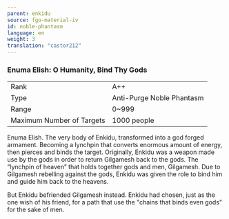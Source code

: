 ```yaml
---
parent: enkidu
source: fgo-material-iv
id: noble-phantasm
language: en
weight: 3
translation: "castor212"
---
```


### Enuma Elish: O Humanity, Bind Thy Gods

<table>
  <tr><td>Rank</td><td>A++</td></tr>
  <tr><td>Type</td><td>Anti-Purge Noble Phantasm</td></tr>
  <tr><td>Range</td><td>0~999</td></tr>
  <tr><td>Maximum Number of Targets</td><td>1000 people</td></tr>
</table>

Enuma Elish.
The very body of Enkidu, transformed into a god forged armament.
Becoming a lynchpin that converts enormous amount of energy, then pierces and binds the target.
Originally, Enkidu was a weapon made use by the gods in order to return Gilgamesh back to the gods.
The “lynchpin of heaven” that holds together gods and men, Gilgamesh.
Due to Gilgamesh rebelling against the gods, Enkidu was given the role to bind him and guide him back to the heavens.

But Enkidu befriended Gilgamesh instead. Enkidu had chosen, just as the one wish of his friend, for a path that use the "chains that binds even gods" for the sake of men.
